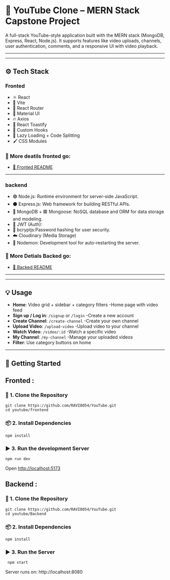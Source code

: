 ﻿# 🎥 YouTube Clone – MERN Stack Capstone Project
A full-stack YouTube-style application built with the MERN stack (MongoDB, Express, React, Node.js). It supports features like video uploads, channels, user authentication, comments, and a responsive UI with video playback.

---
---

## ⚙️ Tech Stack
### Fronted 
  - ⚛️ React
 - 🚀 Vite
 - 🔄 React Router
 - 🎨 Material UI
 - 🔥 Axios
 - 💬 React Toastify
 - 🎯 Custom Hooks
 - 🧠 Lazy Loading + Code Splitting
 - 🖌️ CSS Modules

### 📌 More deatils fronted go:
  - [🔗  Fronted README](https://github.com/RAVI8054/YouTube/blob/main/Fronted/README.md)

---
    
### backend
 - 🟢 Node.js: Runtime environment for server-side JavaScript.
 - ⚫ Express.js: Web framework for building RESTful APIs.
 - 🍃 MongoDB + 🟥 Mongoose: NoSQL database and ORM for data storage and modeling.
 - 🔐 JWT (Auth):
 - 🔑 bcryptjs:Password hashing for user security.
 - ☁️ Cloudinary (Media Storage)
 - 🔁 Nodemon: Development tool for auto-restarting the server.

### 📌 More Detials Backed go:
 - [🔗   Backed README](https://github.com/RAVI8054/YouTube/blob/main/Backend/README.md)

---
---

## 💡 Usage

- **Home**: Video grid + sidebar + category filters
 -Home page with video feed
- **Sign up / Log in**: `/signup` or `/login`
 -Create a new account         
- **Create Channel**: `/create-channel` 
 -Create your own channel  
- **Upload Video**: `/upload-video` 
 -Upload video to your channel
- **Watch Video**: `/video/:id`
 -Watch a specific video  
- **My Channel**: `/my-channel`
 -Manage your uploaded videos
- **Filter**: Use category buttons on home

---

## 🚀 Getting Started
##  Fronted :

### 🔽 1. Clone the Repository
```
git clone https://github.com/RAVI8054/YouTube.git
cd youtube/frontend

```
### 📦 2. Install Dependencies
```
npm install
```

 ### ▶️ 3. Run the development  Server
```
npm run dev
```
Open [http://localhost:5173](http://localhost:5173)

## Backend :

### 🔽 1. Clone the Repository

```
git clone https://github.com/RAVI8054/YouTube.git
cd youtube/Backend
```
### 📦 2. Install Dependencies
```
npm install
```
 ### ▶️ 3. Run the Server
 ```
  npm start
  ```
  Server runs on: http://localhost:8080








